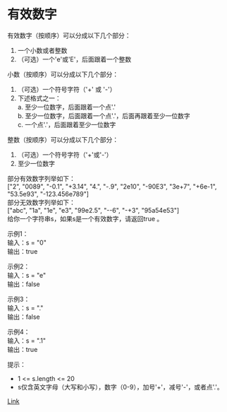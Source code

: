 <h1>有效数字</h1>

有效数字（按顺序）可以分成以下几个部分：</br>
1. 一个小数或者整数</br>
2. （可选）一个'e'或'E'，后面跟着一个整数</br>

小数（按顺序）可以分成以下几个部分：</br>
1. （可选）一个符号字符（'+' 或 '-'）</br>
2. 下述格式之一：</br>
a. 至少一位数字，后面跟着一个点'.'</br>
b. 至少一位数字，后面跟着一个点'.'，后面再跟着至少一位数字</br>
c. 一个点'.'，后面跟着至少一位数字</br>

整数（按顺序）可以分成以下几个部分：</br>
1. （可选）一个符号字符（'+'或'-'）</br>
2. 至少一位数字</br>

部分有效数字列举如下：</br>
["2", "0089", "-0.1", "+3.14", "4.", "-.9", "2e10", "-90E3", "3e+7", "+6e-1", "53.5e93", "-123.456e789"]</br>
部分无效数字列举如下：</br>
["abc", "1a", "1e", "e3", "99e2.5", "--6", "-+3", "95a54e53"]</br>
给你一个字符串s，如果s是一个有效数字，请返回true 。</br>

示例1：</br>
输入：s = "0"</br>
输出：true</br>

示例2：</br>
输入：s = "e"</br>
输出：false</br>

示例3：</br>
输入：s = "."</br>
输出：false</br>

示例4：</br>
输入：s = ".1"</br>
输出：true</br>

提示：
- 1 <= s.length <= 20
- s仅含英文字母（大写和小写），数字（0-9），加号'+'，减号'-'，或者点'.'。

[Link](https://leetcode-cn.com/problems/valid-number/)